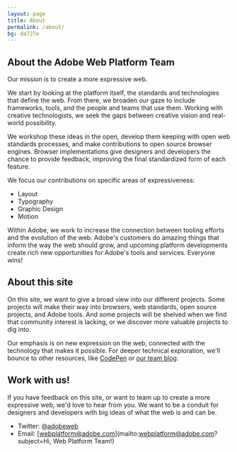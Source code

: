 ```yaml
---
layout: page
title: About
permalink: /about/
bg: da727e
---
```


## About the Adobe Web Platform Team
Our mission is to create a more expressive web. 

We start by looking at the platform itself, the standards and technologies that define the web. From there, we broaden our gaze to include frameworks, tools, and the people and teams that use them. Working with creative technologists, we seek the gaps between creative vision and real-world possibility. 

We workshop these ideas in the open, develop them keeping with open web standards processes, and make contributions to open source browser engines. Browser implementations give designers and developers the chance to provide feedback, improving the final standardized form of each feature. 

We focus our contributions on specific areas of expressiveness:

  * Layout
  * Typography
  * Graphic Design
  * Motion

Within Adobe, we work to increase the connection between tooling efforts and the evolution of the web. Adobe's customers do amazing things that inform the way the web should grow, and upcoming platform developments create rich new opportunities for Adobe's tools and services. Everyone wins!

## About this site
On this site, we want to give a broad view into our different projects. Some projects will make their way into browsers, web standards, open source projects, and Adobe tools. And some projects will be shelved when we find that community interest is lacking, or we discover more valuable projects to dig into.

Our emphasis is on new expression on the web, connected with the technology that makes it possible. For deeper technical exploration, we'll bounce to other resources, like [CodePen](http://codepen.io/) or [our team blog](http://blogs.adobe.com/webplatform/).

## Work with us!
If you have feedback on this site, or want to team up to create a more expressive web, we'd love to hear from you. We want to be a conduit for designers and developers with big ideas of what the web is and can be.

  * Twitter: [@adobeweb](http://twitter.com/adobeweb/)
  * Email: [webplatform@adobe.com](mailto:webplatform@adobe.com?subject=Hi, Web Platform Team!)
